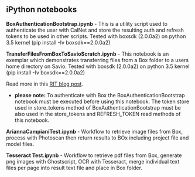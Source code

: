 <H2>iPython notebooks</H2>

**BoxAuthenticationBootstrap.ipynb** - This is a utility script used to authenticate the user with CalNet and store the resulting auth and refresh tokens to be used in other scripts. Tested with boxsdk (2.0.0a2) on python 3.5 kernel (pip install -Iv boxsdk==2.0.0a2)

**TransferFilesFromBoxToSavioScratch.ipynb** - This notebook is an exemplar which demonstrates transferring files from a Box folder to a users home directory on Savio. Tested with boxsdk (2.0.0a2) on python 3.5 kernel (pip install -Iv boxsdk==2.0.0a2)

Read more in this [RIT blog post](http://research-it.berkeley.edu/blog/16/11/22/ipython-notebook-available-ease-data-transfer-between-savio-and-box).

- **__please note:__** To authenticate with Box the BoxAuthenticationBootstrap notebook must be executed before using this notebook. The token store used in store_tokens method of BoxAuthenticationBootstrap must be also used in the store_tokens and REFRESH_TOKEN read methods of this notebook.

**AriannaCampianiTest.ipynb** - Workflow to retrieve image files from Box, process with Photoscan then return results to BOx including project file and model files.

**Tesseract Test.ipynb** - Workflow to retrieve pdf files from Box, generate png images with Ghostscript, OCR with Tesseract, merge individual text files per page into result text file and place in Box folder.
